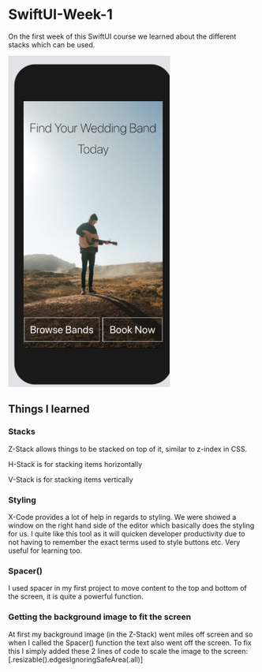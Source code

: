 # SwiftUI-Week-1

On the first week of this SwiftUI course we learned about the different stacks which can be used. 


![](images/app.png)


## Things I learned 


### Stacks 

Z-Stack allows things to be stacked on top of it, similar to z-index in CSS.

H-Stack is for stacking items horizontally

V-Stack is for stacking items vertically

### Styling

X-Code provides a lot of help in regards to styling.  We were showed a window on the right hand side of the editor which basically does
the styling for us.  I quite like this tool as it will quicken developer productivity due to not having to remember the exact terms used to
style buttons etc.  Very useful for learning too.  

### Spacer()

I used spacer in my first project to move content to the top and bottom of the screen, it is quite a powerful function.

### Getting the background image to fit the screen

At first my background image (in the Z-Stack) went miles off screen and so when I called the Spacer() function the text also went off the screen. To fix this I simply
added these 2 lines of code to scale the image to the screen: [.resizable().edgesIgnoringSafeArea(.all)]

